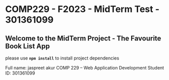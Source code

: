# COMP229 - F2023 - MidTerm Test - 301361099

## Welcome to the MidTerm Project - The Favourite Book List App

please use **`npm install`** to install project dependencies

Full name: jaspreet akur
COMP 229 – Web Application Development
Student ID: 301361099

